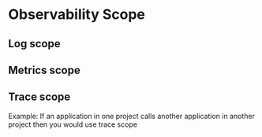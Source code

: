 # Observability Scope

## Log scope

## Metrics scope

## Trace scope
Example: If an application in one project calls another application in another project then you would use trace scope 